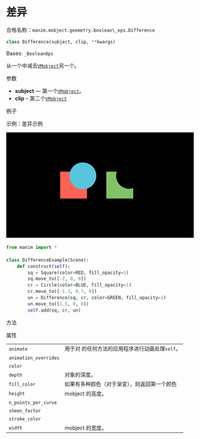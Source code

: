 # 差异

合格名称：`manim.mobject.geometry.boolean\_ops.Difference`

```py
class Difference(subject, clip, **kwargs)
```

Bases: `_BooleanOps`

从一个中减去[`VMobject`]()另一个。

参数

- **subject** — 第一个[`VMobject`]()。
- **clip** – 第二个[`VMobject`]()

例子

示例：差异示例

![DifferenceExample-1.png](../../static/DifferenceExample-1.png)

```py
from manim import *

class DifferenceExample(Scene):
    def construct(self):
        sq = Square(color=RED, fill_opacity=1)
        sq.move_to([-2, 0, 0])
        cr = Circle(color=BLUE, fill_opacity=1)
        cr.move_to([-1.3, 0.7, 0])
        un = Difference(sq, cr, color=GREEN, fill_opacity=1)
        un.move_to([1.5, 0, 0])
        self.add(sq, cr, un)
```

方法



属性

|||
|-|-|
`animate`|用于对 的任何方法的应用程序进行动画处理`self`。
`animation_overrides`|
`color`|
`depth`|对象的深度。
`fill_color`|如果有多种颜色（对于渐变），则返回第一个颜色
`height`|mobject 的高度。
`n_points_per_curve`|
`sheen_factor`|
`stroke_color`|
`width`|mobject 的宽度。
